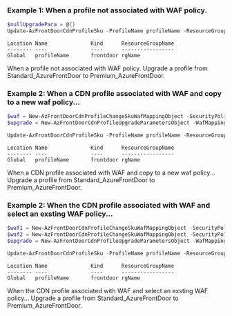 ### Example 1: When a profile not associated with WAF policy.
```powershell
$nullUpgradePara = @{}
Update-AzFrontDoorCdnProfileSku -ProfileName profileName -ResourceGroupName rgName -ProfileUpgradeParameter $nullUpgradePara
```

```output
Location Name              Kind      ResourceGroupName
-------- ----              ----      -----------------
Global   profileName       frontdoor rgName
```
When a profile not associated with WAF policy.
Upgrade a profile from Standard_AzureFrontDoor to Premium_AzureFrontDoor.

### Example 2: When a CDN profile associated with WAF and copy to a new waf policy...
```powershell
$waf = New-AzFrontDoorCdnProfileChangeSkuWafMappingObject -SecurityPolicyName waf -ChangeToWafPolicyId /subscriptions/xxxxxxxxxxxxxxxxxxxxxxxxxxxxxxxxxxxx/resourcegroups/rgtest01/providers/Microsoft.Network/frontdoorwebapplicationfirewallpolicies/newWAFName
$upgrade = New-AzFrontDoorCdnProfileUpgradeParametersObject -WafMappingList $waf

Update-AzFrontDoorCdnProfileSku -ProfileName profileName -ResourceGroupName rgName -ProfileUpgradeParameter $upgrade
```

```output
Location Name              Kind      ResourceGroupName
-------- ----              ----      -----------------
Global   profileName       frontdoor rgName
```

When a CDN profile associated with WAF and copy to a new waf policy...
Upgrade a profile from Standard_AzureFrontDoor to Premium_AzureFrontDoor.

### Example 2: When the CDN profile associated with WAF and select an exsting WAF policy...
```powershell
$waf1 = New-AzFrontDoorCdnProfileChangeSkuWafMappingObject -SecurityPolicyName waf1 -ChangeToWafPolicyId /subscriptions/xxxxxxxxxxxxxxxxxxxxxxxxxxxxxxxxxxxx/resourcegroups/rgtest01/providers/Microsoft.Network/frontdoorwebapplicationfirewallpolicies/existingWAFName1
$waf2 = New-AzFrontDoorCdnProfileChangeSkuWafMappingObject -SecurityPolicyName waf2 -ChangeToWafPolicyId /subscriptions/xxxxxxxxxxxxxxxxxxxxxxxxxxxxxxxxxxxx/resourcegroups/rgtest02/providers/Microsoft.Network/frontdoorwebapplicationfirewallpolicies/existingWAFName2
$upgrade = New-AzFrontDoorCdnProfileUpgradeParametersObject -WafMappingList @($waf1, $waf2)

Update-AzFrontDoorCdnProfileSku -ProfileName profileName -ResourceGroupName rgName -ProfileUpgradeParameter $upgrade
```

```output
Location Name              Kind      ResourceGroupName
-------- ----              ----      -----------------
Global   profileName       frontdoor rgName
```

When the CDN profile associated with WAF and select an exsting WAF policy...
Upgrade a profile from Standard_AzureFrontDoor to Premium_AzureFrontDoor.
